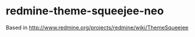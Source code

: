 redmine-theme-squeejee-neo
==========================

Based in http://www.redmine.org/projects/redmine/wiki/ThemeSqueejee
